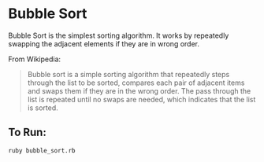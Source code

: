 # Bubble Sort
Bubble Sort is the simplest sorting algorithm. It works by repeatedly swapping the adjacent elements if they are in wrong order.

From Wikipedia:
> Bubble sort is a simple sorting algorithm that repeatedly steps through the list to be sorted, compares each pair of adjacent items and swaps them if they are in the wrong order. The pass through the list is repeated until no swaps are needed, which indicates that the list is sorted.

## To Run:
```bash
ruby bubble_sort.rb
```
